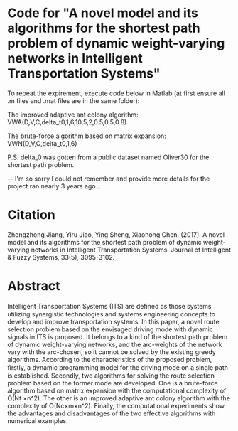 # Code for "A novel model and its algorithms for the shortest path problem of dynamic weight-varying networks in Intelligent Transportation Systems"
To repeat the expirement, execute code below in Matlab (at first ensure all .m files and .mat files are in the same folder):

The improved adaptive ant colony algorithm: VWA(D,V,C,delta_t0,1,6,10,5,2,0.5,0.5,0.8)

The brute-force algorithm based on matrix expansion: VWN(D,V,C,delta_t0,1,6)

P.S. delta_0 was gotten from a public dataset named Oliver30 for the shortest path problem.

--
I'm so sorry I could not remember and provide more details for the project ran nearly 3 years ago...

# Citation
Zhongzhong Jiang, Yiru Jiao, Ying Sheng, Xiaohong Chen. (2017). A novel model and its algorithms for the shortest path problem of dynamic weight-varying networks in Intelligent Transportation Systems. Journal of Intelligent & Fuzzy Systems, 33(5), 3095-3102.

# Abstract
Intelligent Transportation Systems (ITS) are deﬁned as those systems utilizing synergistic technologies and systems engineering concepts to develop and improve transportation systems. In this paper, a novel route selection problem based on the envisaged driving mode with dynamic signals in ITS is proposed. It belongs to a kind of the shortest path problem of dynamic weight-varying networks, and the arc-weights of the network vary with the arc-chosen, so it cannot be solved by the existing greedy algorithms. According to the characteristics of the proposed problem, ﬁrstly, a dynamic programming model for the driving mode on a single path is established. Secondly, two algorithms for solving the route selection problem based on the former mode are developed. One is a brute-force algorithm based on matrix expansion with the computational complexity of O(Nt ×n^2). The other is an improved adaptive ant colony algorithm with the complexity of O(Nc×m×n^2). Finally, the computational experiments show the advantages and disadvantages of the two effective algorithms with numerical examples.
